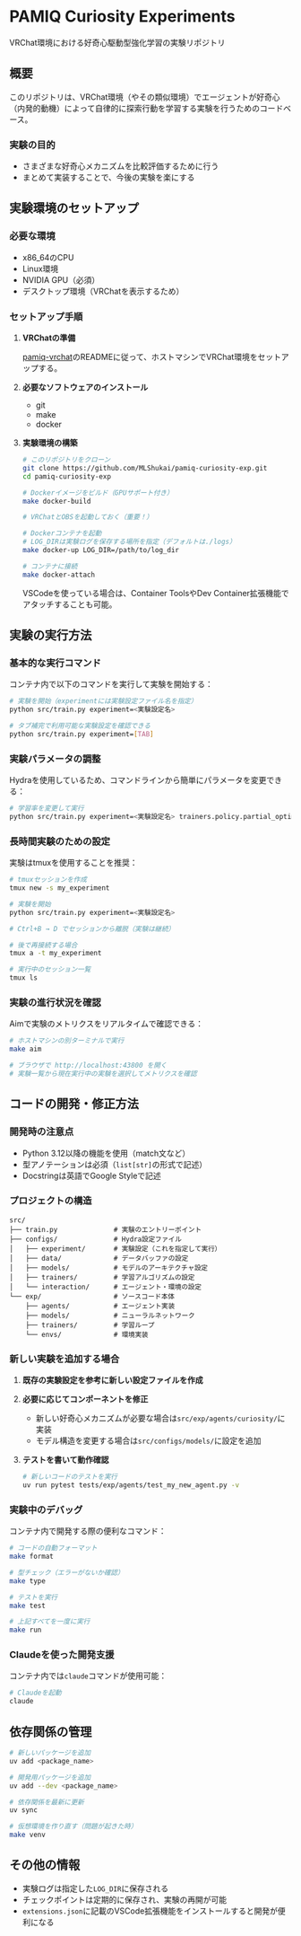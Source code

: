 # PAMIQ Curiosity Experiments

VRChat環境における好奇心駆動型強化学習の実験リポジトリ

## 概要

このリポジトリは、VRChat環境（やその類似環境）でエージェントが好奇心（内発的動機）によって自律的に探索行動を学習する実験を行うためのコードベース。

### 実験の目的

- さまざまな好奇心メカニズムを比較評価するために行う
- まとめて実装することで、今後の実験を楽にする

## 実験環境のセットアップ

### 必要な環境

- x86_64のCPU
- Linux環境
- NVIDIA GPU（必須）
- デスクトップ環境（VRChatを表示するため）

### セットアップ手順

1. **VRChatの準備**

   [pamiq-vrchat](https://github.com/MLShukai/pamiq-vrchat)のREADMEに従って、ホストマシンでVRChat環境をセットアップする。

2. **必要なソフトウェアのインストール**

   - git
   - make
   - docker

3. **実験環境の構築**

   ```bash
   # このリポジトリをクローン
   git clone https://github.com/MLShukai/pamiq-curiosity-exp.git
   cd pamiq-curiosity-exp

   # Dockerイメージをビルド（GPUサポート付き）
   make docker-build

   # VRChatとOBSを起動しておく（重要！）

   # Dockerコンテナを起動
   # LOG_DIRは実験ログを保存する場所を指定（デフォルトは./logs）
   make docker-up LOG_DIR=/path/to/log_dir

   # コンテナに接続
   make docker-attach
   ```

   VSCodeを使っている場合は、Container ToolsやDev Container拡張機能でアタッチすることも可能。

## 実験の実行方法

### 基本的な実行コマンド

コンテナ内で以下のコマンドを実行して実験を開始する：

```bash
# 実験を開始（experimentには実験設定ファイル名を指定）
python src/train.py experiment=<実験設定名>

# タブ補完で利用可能な実験設定を確認できる
python src/train.py experiment=[TAB]
```

### 実験パラメータの調整

Hydraを使用しているため、コマンドラインから簡単にパラメータを変更できる：

```bash
# 学習率を変更して実行
python src/train.py experiment=<実験設定名> trainers.policy.partial_optimizer.lr=3e-4
```

### 長時間実験のための設定

実験はtmuxを使用することを推奨：

```bash
# tmuxセッションを作成
tmux new -s my_experiment

# 実験を開始
python src/train.py experiment=<実験設定名>

# Ctrl+B → D でセッションから離脱（実験は継続）

# 後で再接続する場合
tmux a -t my_experiment

# 実行中のセッション一覧
tmux ls
```

### 実験の進行状況を確認

Aimで実験のメトリクスをリアルタイムで確認できる：

```bash
# ホストマシンの別ターミナルで実行
make aim

# ブラウザで http://localhost:43800 を開く
# 実験一覧から現在実行中の実験を選択してメトリクスを確認
```

## コードの開発・修正方法

### 開発時の注意点

- Python 3.12以降の機能を使用（match文など）
- 型アノテーションは必須（`list[str]`の形式で記述）
- Docstringは英語でGoogle Styleで記述

### プロジェクトの構造

```
src/
├── train.py              # 実験のエントリーポイント
├── configs/              # Hydra設定ファイル
│   ├── experiment/       # 実験設定（これを指定して実行）
│   ├── data/             # データバッファの設定
│   ├── models/           # モデルのアーキテクチャ設定
│   ├── trainers/         # 学習アルゴリズムの設定
│   └── interaction/      # エージェント・環境の設定
└── exp/                  # ソースコード本体
    ├── agents/           # エージェント実装
    ├── models/           # ニューラルネットワーク
    ├── trainers/         # 学習ループ
    └── envs/             # 環境実装
```

### 新しい実験を追加する場合

1. **既存の実験設定を参考に新しい設定ファイルを作成**

2. **必要に応じてコンポーネントを修正**

   - 新しい好奇心メカニズムが必要な場合は`src/exp/agents/curiosity/`に実装
   - モデル構造を変更する場合は`src/configs/models/`に設定を追加

3. **テストを書いて動作確認**

   ```bash
   # 新しいコードのテストを実行
   uv run pytest tests/exp/agents/test_my_new_agent.py -v
   ```

### 実験中のデバッグ

コンテナ内で開発する際の便利なコマンド：

```bash
# コードの自動フォーマット
make format

# 型チェック（エラーがないか確認）
make type

# テストを実行
make test

# 上記すべてを一度に実行
make run
```

### Claudeを使った開発支援

コンテナ内では`claude`コマンドが使用可能：

```bash
# Claudeを起動
claude
```

## 依存関係の管理

```bash
# 新しいパッケージを追加
uv add <package_name>

# 開発用パッケージを追加
uv add --dev <package_name>

# 依存関係を最新に更新
uv sync

# 仮想環境を作り直す（問題が起きた時）
make venv
```

## その他の情報

- 実験ログは指定した`LOG_DIR`に保存される
- チェックポイントは定期的に保存され、実験の再開が可能
- `extensions.json`に記載のVSCode拡張機能をインストールすると開発が便利になる
